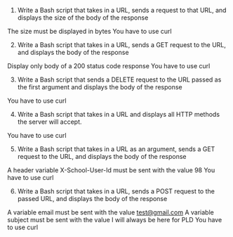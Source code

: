 1. Write a Bash script that takes in a URL, sends a request to that URL, and displays the size of the body of the response

The size must be displayed in bytes
You have to use curl


2. Write a Bash script that takes in a URL, sends a GET request to the URL, and displays the body of the response

Display only body of a 200 status code response
You have to use curl


3. Write a Bash script that sends a DELETE request to the URL passed as the first argument and displays the body of the response

You have to use curl


4. Write a Bash script that takes in a URL and displays all HTTP methods the server will accept.

You have to use curl


5. Write a Bash script that takes in a URL as an argument, sends a GET request to the URL, and displays the body of the response

A header variable X-School-User-Id must be sent with the value 98
You have to use curl


6. Write a Bash script that takes in a URL, sends a POST request to the passed URL, and displays the body of the response

A variable email must be sent with the value test@gmail.com
A variable subject must be sent with the value I will always be here for PLD
You have to use curl
